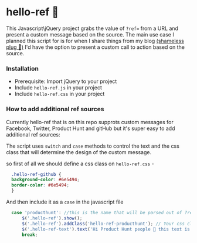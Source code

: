 # hello-ref 👋
This Javascript\jQuery project grabs the value of `?ref=` from a URL and present a custom message based on the source. The main use case I planned this script for is for when I share things from my blog [(shameless plug 😬)](http://slashproject.com?ref=github) I'd have the option to present a custom call to action based on the source. 

### Installation 
- Prerequisite: Import jQuery to your project 
- Include `hello-ref.js` in your project 
- Include `hello-ref.css` in your project 

### How to add additional ref sources 

Currently hello-ref that is on this repo supprots custom messages for Facebook, Twitter, Product Hunt and gitHub but it's super easy to add additional ref sources:

The script uses `switch` and `case` methods to control the text and the css class that will determine the design of the custom message. 

so first of all we should define a css class on `hello-ref.css` - 

```css
  .hello-ref-github {
  background-color: #6e5494;
  border-color: #6e5494; 
  }
```

And then include it as a `case` in the javascript file

```javascript
  case 'producthunt': //this is the name that will be parsed out of ?ref=
      $('.hello-ref').show();
      $('.hello-ref').addClass('hello-ref-producthunt'); // Your css class goes here
      $('.hello-ref-text').text('Hi Product Hunt people 👋 this text is brought to you by Hello-Ref plugin');
      break;
```
